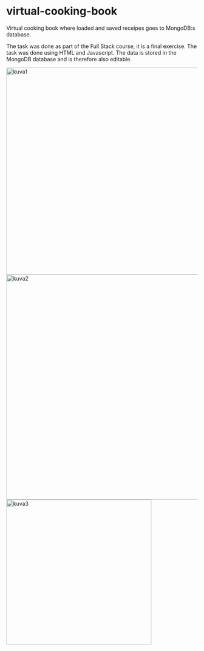 # virtual-cooking-book
Virtual cooking book where loaded and saved receipes goes to MongoDB:s database.

The task was done as part of the Full Stack course, it is a final exercise. The task was done using HTML and Javascript. The data is stored in the MongoDB database and is therefore also editable.

<img width="545" alt="kuva1" src="https://github.com/hennamaarit/virtual-cooking-book/assets/101903851/6f1ba1b7-0ac0-4067-ac34-0ec07d08a8dd">

<img width="593" alt="kuva2" src="https://github.com/hennamaarit/virtual-cooking-book/assets/101903851/4be58f69-e007-4506-927c-15a5b6edb768">


<img width="382" alt="kuva3" src="https://github.com/hennamaarit/virtual-cooking-book/assets/101903851/391122ec-c78d-4c56-953d-b8bf2cc0f67e">
